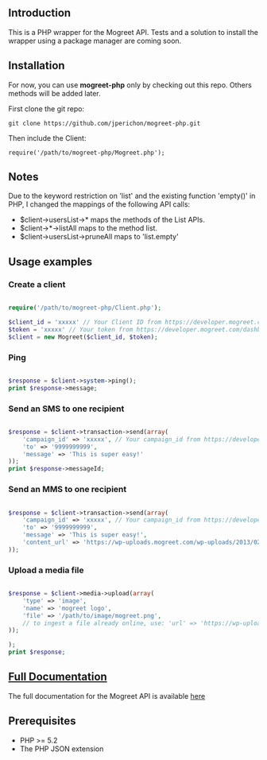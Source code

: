 ## Introduction

This is a PHP wrapper for the Mogreet API.
Tests and a solution to install the wrapper using a package manager are coming soon.

## Installation

For now, you can use **mogreet-php** only by checking out this repo.
Others methods will be added later.

First clone the git repo:

    git clone https://github.com/jperichon/mogreet-php.git
    
Then include the Client:
    
    require('/path/to/mogreet-php/Mogreet.php');

## Notes

Due to the keyword restriction on 'list' and the existing function 'empty()' in
PHP, I changed the mappings of the following API calls:

- $client->usersList->* maps the methods of the List APIs.
- $client->*->listAll maps to the method list.
- $client->usersList->pruneAll maps to 'list.empty'

## Usage examples

### Create a client

```php

require('/path/to/mogreet-php/Client.php');

$client_id = 'xxxxx' // Your Client ID from https://developer.mogreet.com/dashboard
$token = 'xxxxx' // Your token from https://developer.mogreet.com/dashboard
$client = new Mogreet($client_id, $token);
```

### Ping

```php

$response = $client->system->ping();
print $response->message;
```

### Send an SMS to one recipient

```php

$response = $client->transaction->send(array(
    'campaign_id' => 'xxxxx', // Your campaign_id from https://developer.mogreet.com/dashboard
    'to' => '9999999999',
    'message' => 'This is super easy!'
));
print $response->messageId;
```

### Send an MMS to one recipient

```php

$response = $client->transaction->send(array(
    'campaign_id' => 'xxxxx', // Your campaign_id from https://developer.mogreet.com/dashboard
    'to' => '9999999999',
    'message' => 'This is super easy!',
    'content_url' => 'https://wp-uploads.mogreet.com/wp-uploads/2013/02/API-Beer-sticker-300dpi-1024x1024.jpg'
));

```
### Upload a media file

```php

$response = $client->media->upload(array(
    'type' => 'image',
    'name' => 'mogreet logo',
    'file' => '/path/to/image/mogreet.png',
    // to ingest a file already online, use: 'url' => 'https://wp-uploads.mogreet.com/wp-uploads/2013/02/API-Beer-sticker-300dpi-1024x1024.jpg'
));

);
print $response;
```

## [Full Documentation](https://developer.mogreet.com/docs)

The full documentation for the Mogreet API is available [here](https://developer.mogreet.com/docs)

## Prerequisites

* PHP >= 5.2
* The PHP JSON extension
